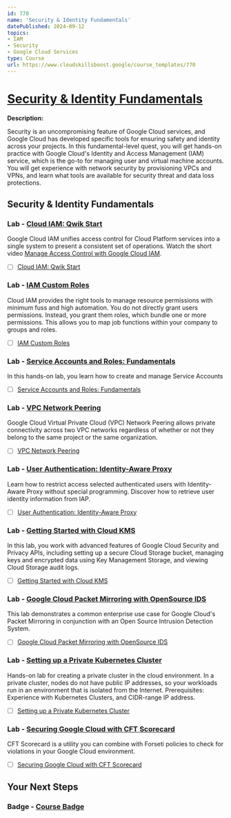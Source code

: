 ```yaml
---
id: 770
name: 'Security & Identity Fundamentals'
datePublished: 2024-09-12
topics:
- IAM
- Security
- Google Cloud Services
type: Course
url: https://www.cloudskillsboost.google/course_templates/770
---
```


# [Security & Identity Fundamentals](https://www.cloudskillsboost.google/course_templates/770)

**Description:**

Security is an uncompromising feature of Google Cloud services, and Google Cloud has developed specific tools for ensuring safety and identity across your projects. In this fundamental-level quest, you will get hands-on practice with Google Cloud's Identity and Access Management (IAM) service, which is the go-to for managing user and virtual machine accounts. You will get experience with network security by provisioning VPCs and VPNs, and learn what tools are available for security threat and data loss protections.

## Security & Identity Fundamentals

### Lab - [Cloud IAM: Qwik Start](https://www.cloudskillsboost.google/course_templates/770/labs/508292)

Google Cloud IAM unifies access  control for Cloud Platform services into a single system to present a consistent set of operations. Watch the short video <A HREF="https://youtu.be/PqMGmRhKsnM">Manage Access Control with Google Cloud IAM</A>.

- [ ] [Cloud IAM: Qwik Start](../labs/Cloud-IAM-Qwik-Start.md)

### Lab - [IAM Custom Roles](https://www.cloudskillsboost.google/course_templates/770/labs/508293)

Cloud IAM provides the right tools to manage resource permissions with minimum fuss and high automation. You do not directly grant users permissions. Instead, you grant them roles, which bundle one or more permissions. This allows you to map job functions within your company to groups and roles.

- [ ] [IAM Custom Roles](../labs/IAM-Custom-Roles.md)

### Lab - [Service Accounts and Roles: Fundamentals](https://www.cloudskillsboost.google/course_templates/770/labs/508294)

In this hands-on lab, you learn how to create and manage Service Accounts

- [ ] [Service Accounts and Roles: Fundamentals](../labs/Service-Accounts-and-Roles-Fundamentals.md)

### Lab - [VPC Network Peering](https://www.cloudskillsboost.google/course_templates/770/labs/508295)

Google Cloud Virtual Private Cloud (VPC) Network Peering allows private connectivity across two VPC networks regardless of whether or not they belong to the same project or the same organization.

- [ ] [VPC Network Peering](../labs/VPC-Network-Peering.md)

### Lab - [User Authentication: Identity-Aware Proxy](https://www.cloudskillsboost.google/course_templates/770/labs/508296)

Learn how to restrict access selected authenticated users with Identity-Aware Proxy without special programming. Discover how to retrieve user identity information from IAP.

- [ ] [User Authentication: Identity-Aware Proxy](../labs/User-Authentication-Identity-Aware-Proxy.md)

### Lab - [Getting Started with Cloud KMS](https://www.cloudskillsboost.google/course_templates/770/labs/508297)

In this lab, you work with advanced features of Google Cloud Security and Privacy APIs, including setting up a secure Cloud Storage bucket, managing keys and encrypted data using Key Management Storage, and viewing Cloud Storage audit logs.

- [ ] [Getting Started with Cloud KMS](../labs/Getting-Started-with-Cloud-KMS.md)

### Lab - [Google Cloud Packet Mirroring with OpenSource IDS](https://www.cloudskillsboost.google/course_templates/770/labs/508298)

This lab demonstrates a common enterprise use case for Google Cloud's Packet Mirroring in conjunction with an Open Source Intrusion Detection System.

- [ ] [Google Cloud Packet Mirroring with OpenSource IDS](../labs/Google-Cloud-Packet-Mirroring-with-OpenSource-IDS.md)

### Lab - [Setting up a Private Kubernetes Cluster](https://www.cloudskillsboost.google/course_templates/770/labs/508299)

Hands-on lab for creating a private cluster in the cloud environment. In a private cluster, nodes do not have public IP addresses, so your workloads run in an environment that is isolated from the Internet. Prerequisites: Experience with Kubernetes Clusters, and CIDR-range IP address.

- [ ] [Setting up a Private Kubernetes Cluster](../labs/Setting-up-a-Private-Kubernetes-Cluster.md)

### Lab - [Securing Google Cloud with CFT Scorecard](https://www.cloudskillsboost.google/course_templates/770/labs/508300)

CFT Scorecard is a utility you can combine with Forseti policies to check for violations in your Google Cloud environment.

- [ ] [Securing Google Cloud with CFT Scorecard](../labs/Securing-Google-Cloud-with-CFT-Scorecard.md)

## Your Next Steps

### Badge - [Course Badge](https://www.cloudskillsboost.googleNone)
